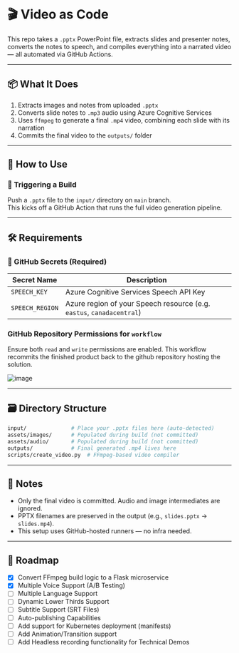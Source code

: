 # 🎬 Video as Code

This repo takes a `.pptx` PowerPoint file, extracts slides and presenter notes, converts the notes to speech, and compiles everything into a narrated video — all automated via GitHub Actions.

---

## 📦 What It Does

1. Extracts images and notes from uploaded `.pptx`
2. Converts slide notes to `.mp3` audio using Azure Cognitive Services
3. Uses `ffmpeg` to generate a final `.mp4` video, combining each slide with its narration
4. Commits the final video to the `outputs/` folder

---

## 🚀 How to Use

### 🔁 Triggering a Build

Push a `.pptx` file to the `input/` directory on `main` branch.  
This kicks off a GitHub Action that runs the full video generation pipeline.

---

## 🛠 Requirements

### 🔐 GitHub Secrets (Required)

| Secret Name       | Description                                       |
|-------------------|---------------------------------------------------|
| `SPEECH_KEY`      | Azure Cognitive Services Speech API Key           |
| `SPEECH_REGION`   | Azure region of your Speech resource (e.g. `eastus`, `canadacentral`) |

### GitHub Repository Permissions for `workflow`

Ensure both `read` and `write` permissions are enabled. This workflow recommits the finished product back to the github repository hosting the solution.

![image](https://github.com/user-attachments/assets/d67015b6-5373-4d98-bb7e-c8367ffbb47c)

---

## 🗃 Directory Structure

```bash
input/              # Place your .pptx files here (auto-detected)
assets/images/      # Populated during build (not committed)
assets/audio/       # Populated during build (not committed)
outputs/            # Final generated .mp4 lives here
scripts/create_video.py  # FFmpeg-based video compiler
```

---

## 📌 Notes

- Only the final video is committed. Audio and image intermediates are ignored.
- PPTX filenames are preserved in the output (e.g., `slides.pptx` → `slides.mp4`).
- This setup uses GitHub-hosted runners — no infra needed.

---

## 📅 Roadmap

- [x] Convert FFmpeg build logic to a Flask microservice
- [x] Multiple Voice Support (A/B Testing)
- [ ] Multiple Language Support
- [ ] Dynamic Lower Thirds Support
- [ ] Subtitle Support (SRT Files)
- [ ] Auto-publishing Capabilities
- [ ] Add support for Kubernetes deployment (manifests)
- [ ] Add Animation/Transition support
- [ ] Add Headless recording functionality for Technical Demos
